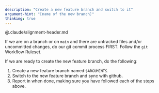 ```yaml
---
description: "Create a new feature branch and switch to it"
argument-hint: "[name of the new branch]"
thinking: true
---
```


@.claude/alignment-header.md

If we are on a branch or on `main` and there are untracked files and/or uncommitted changes, do our git commit process FIRST. Follow the `git` Workflow Ruleset.

If we are ready to create the new feature branch, do the following:

1. Create a new feature branch named `$ARGUMENTS`.
2. Switch to the new feature branch and sync with github.
3. Report in when done, making sure you have followed each of the steps above.
